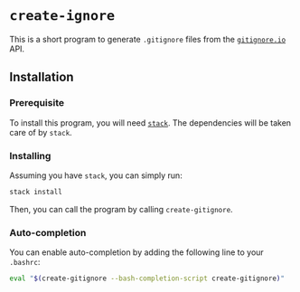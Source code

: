 # `create-ignore`

This is a short program to generate `.gitignore` files from the [`gitignore.io`](https://www.gitignore.io/) API.

## Installation

### Prerequisite

To install this program, you will need [`stack`](https://docs.haskellstack.org/en/stable/README/). 
The dependencies will be taken care of by `stack`.

### Installing

Assuming you have `stack`, you can simply run:

```sh
stack install
```

Then, you can call the program by calling `create-gitignore`.

### Auto-completion

You can enable auto-completion by adding the following line to your `.bashrc`:

```sh
eval "$(create-gitignore --bash-completion-script create-gitignore)"
```
